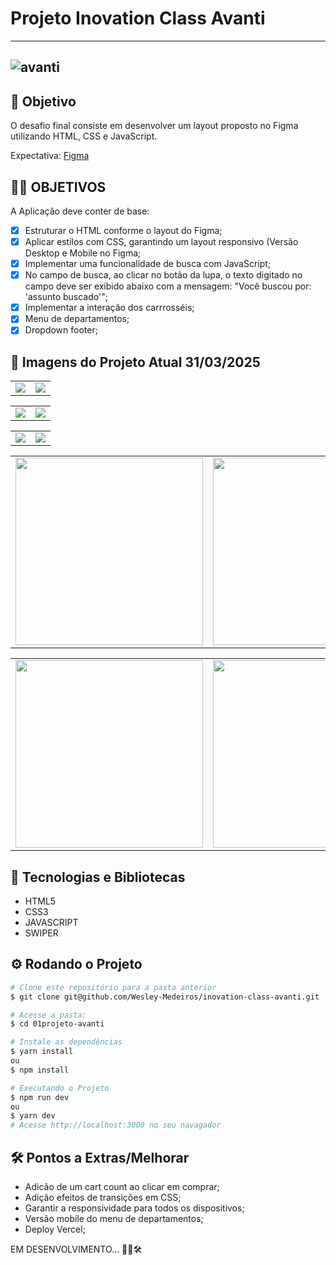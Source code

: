 # Projeto Inovation Class Avanti

---
![avanti](https://github.com/user-attachments/assets/2929e632-c518-4a53-b76b-32a6dd600189)
---

## 🚀 Objetivo

O desafio final consiste em desenvolver um layout proposto no Figma utilizando HTML, CSS e JavaScript.

Expectativa: [Figma](https://www.figma.com/proto/DqtFxC6312M32mLt8FpJjq/innovation-class?page-id=13%3A673&node-id=13-920&viewport=346%2C140%2C0.11&t=HyGGDSs83f1vbqMJ-1&scaling=scale-down&content-scaling=fixed)
## 🏃‍♀️ OBJETIVOS 

A Aplicação deve conter de base:

- [X] Estruturar o HTML conforme o layout do Figma;
- [X] Aplicar estilos com CSS, garantindo um layout responsivo (Versão Desktop e Mobile no Figma;
- [X] Implementar uma funcionalidade de busca com JavaScript;
- [X] No campo de busca, ao clicar no botão da lupa, o texto digitado no campo deve ser exibido abaixo com a mensagem: "Você buscou por: 'assunto buscado'";
- [X] Implementar a interação dos carrrosséis;
- [X] Menu de departamentos;
- [X] Dropdown footer; 

## 📸 Imagens do Projeto Atual 31/03/2025

<table>
  <tr>
    <td valign="top"><img src="https://github.com/user-attachments/assets/8c6c9d86-4bc9-481f-872e-5da65016af2e"/></td>
    <td valign="top"><img src="https://github.com/user-attachments/assets/2b390218-0444-4f57-aa1c-4b8a951fd966"/></td>
  </tr>
</table>
<table>
  <tr>
    <td valign="top"><img src="https://github.com/user-attachments/assets/144db349-4729-4c13-a40d-cfcef729d9de"/></td>
    <td valign="top"><img src="https://github.com/user-attachments/assets/6d2fcc92-fa1e-4fea-a4b8-58968671a1e7"/></td>
  </tr>
</table>
<table>
  <tr>
    <td valign="top"><img src="https://github.com/user-attachments/assets/9610f85a-05b1-4951-b79c-992036721ce5"/></td>
    <td valign="top"><img src="https://github.com/user-attachments/assets/2aa6f29b-4021-4d34-9734-99d6306e76d0"/></td>
  </tr>
</table>
<table>
  <tr>
    <td valign="top"><img src="https://github.com/user-attachments/assets/a6240ecd-238e-4a0e-b09e-c2e96cda919e" width="300"/></td>
    <td valign="top"><img src="https://github.com/user-attachments/assets/e3f0cbbe-5112-4748-a21e-0a9d339ac2d4" width="300"/></td>
    <td valign="top"><img src="https://github.com/user-attachments/assets/90127692-38af-43a8-be9a-069ebaf19337" width="300"/></td>
  </tr>
</table>
<table>
  <tr>
    <td valign="top"><img src="https://github.com/user-attachments/assets/ab3ecc58-60e7-4f3e-b363-663d857def70" width="300"/></td>
    <td valign="top"><img src="https://github.com/user-attachments/assets/457134ef-ba12-4e46-b756-7497bf05874f" width="300"/></td>
    <td valign="top"><img src="https://github.com/user-attachments/assets/7c4a28a2-90c7-48d7-8246-f8f874e10e5f" width="300"/></td>
  </tr>
</table>

## 🧰 Tecnologias e Bibliotecas

* HTML5
* CSS3
* JAVASCRIPT
* SWIPER

## ⚙️ Rodando o Projeto
```bash
# Clone este repositório para a pasta anterior
$ git clone git@github.com/Wesley-Medeiros/inovation-class-avanti.git

# Acesse a pasta:
$ cd 01projeto-avanti

# Instale as dependências
$ yarn install
ou
$ npm install

# Executando o Projeto
$ npm run dev 
ou
$ yarn dev
# Acesse http://localhost:3000 no seu navagador
```
## 🛠️ Pontos a Extras/Melhorar

- Adicão de um cart count ao clicar em comprar;
- Adição efeitos de transições em CSS;
- Garantir a responsividade para todos os dispositivos;
- Versão mobile do menu de departamentos;
- Deploy Vercel;


EM DESENVOLVIMENTO... 🧑‍💻🛠️
